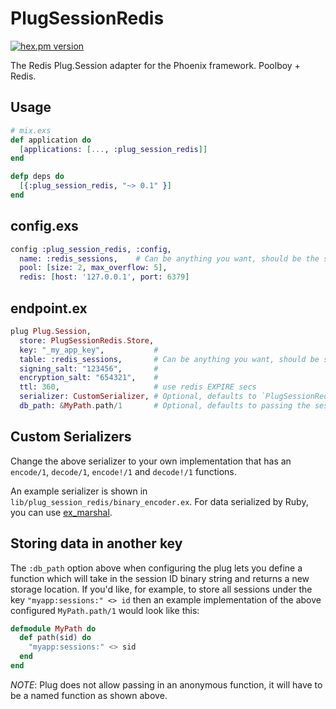 PlugSessionRedis
================
[![hex.pm version](https://img.shields.io/hexpm/v/plug_session_redis.svg)](https://hex.pm/packages/plug_session_redis)

The Redis Plug.Session adapter for the Phoenix framework.
Poolboy + Redis.

## Usage
```elixir
# mix.exs
def application do
  [applications: [..., :plug_session_redis]]
end

defp deps do
  [{:plug_session_redis, "~> 0.1" }]
end
```

## config.exs
```elixir
config :plug_session_redis, :config,
  name: :redis_sessions,    # Can be anything you want, should be the same as `:table` config below
  pool: [size: 2, max_overflow: 5],
  redis: [host: '127.0.0.1', port: 6379]
```

## endpoint.ex  
```elixir
plug Plug.Session,
  store: PlugSessionRedis.Store,
  key: "_my_app_key",           #
  table: :redis_sessions,       # Can be anything you want, should be same as `:name` config above
  signing_salt: "123456",       #
  encryption_salt: "654321",    #
  ttl: 360,                     # use redis EXPIRE secs
  serializer: CustomSerializer, # Optional, defaults to `PlugSessionRedis.BinaryEncoder`
  db_path: &MyPath.path/1       # Optional, defaults to passing the session ID through unmodified
```

## Custom Serializers

Change the above serializer to your own implementation that has an `encode/1`, `decode/1`, `encode!/1` and `decode!/1` functions.

An example serializer is shown in `lib/plug_session_redis/binary_encoder.ex`. For data serialized by Ruby, you can use [ex_marshal](https://github.com/gaynetdinov/ex_marshal).

## Storing data in another key

The `:db_path` option above when configuring the plug lets you define a function which will take in the session ID binary string and returns a new storage location. If you'd like, for example, to store all sessions under the key `"myapp:sessions:" <> id` then an example implementation of the above configured `MyPath.path/1` would look like this:

```elixir
defmodule MyPath do
  def path(sid) do
    "myapp:sessions:" <> sid
  end
end
```

*NOTE*: Plug does not allow passing in an anonymous function, it will have to be a named function as shown above.
